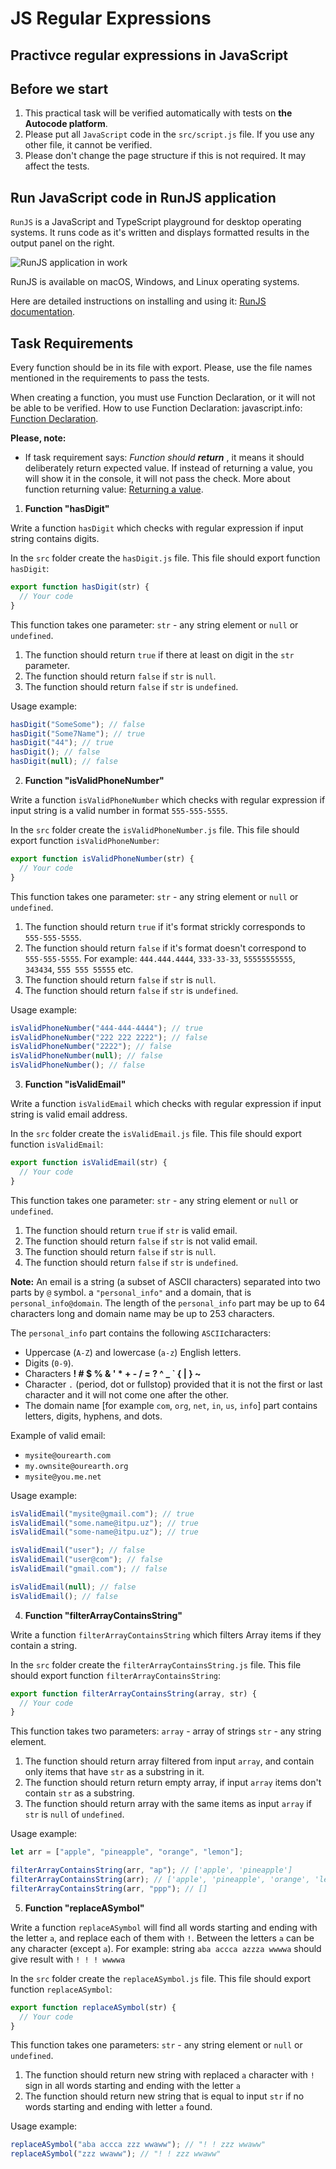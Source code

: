 # JS Regular Expressions

## Practivce regular expressions in JavaScript

## Before we start

1. This practical task will be verified automatically with tests on **the Autocode platform**.
2. Please put all `JavaScript` code in the `src/script.js` file. If you use any other file, it cannot be verified.
3. Please don't change the page structure if this is not required. It may affect the tests.

## Run JavaScript code in RunJS application

`RunJS` is a JavaScript and TypeScript playground for desktop operating systems. It runs code as it's written and displays formatted results in the output panel on the right.

![RunJS application in work](https://gitlab.com/gap-bs-front-end-autocode-documents/autocode-documents/-/raw/main/images/runjs-intro.png)

RunJS is available on macOS, Windows, and Linux operating systems.

Here are detailed instructions on installing and using it: [RunJS documentation](https://runjs.app/docs).

## Task Requirements

Every function should be in its file with export. Please, use the file names mentioned in the requirements to pass the tests.

When creating a function, you must use Function Declaration, or it will not be able to be verified. How to use Function Declaration: javascript.info: [Function Declaration](https://javascript.info/function-basics#function-declaration).

**Please, note:**

- If task requirement says: _Function should **return** <something>_, it means it should deliberately return expected value. If instead of returning a value, you will show it in the console, it will not pass the check. More about function returning value: [Returning a value](https://javascript.info/function-basics#returning-a-value).

1. **Function "hasDigit"**

Write a function `hasDigit` which checks with regular expression if input string contains digits.

In the `src` folder create the `hasDigit.js` file. This file should export function `hasDigit`:

```js
export function hasDigit(str) {
  // Your code
}
```

This function takes one parameter:
`str` - any string element or `null` or `undefined`.

1. The function should return `true` if there at least on digit in the `str` parameter.
2. The function should return `false` if `str` is `null`.
3. The function should return `false` if `str` is `undefined`.

Usage example:

```js
hasDigit("SomeSome"); // false
hasDigit("Some7Name"); // true
hasDigit("44"); // true
hasDigit(); // false
hasDigit(null); // false
```

2. **Function "isValidPhoneNumber"**

Write a function `isValidPhoneNumber` which checks with regular expression if input string is a valid number in format `555-555-5555`.

In the `src` folder create the `isValidPhoneNumber.js` file. This file should export function `isValidPhoneNumber`:

```js
export function isValidPhoneNumber(str) {
  // Your code
}
```

This function takes one parameter:
`str` - any string element or `null` or `undefined`.

1. The function should return `true` if it's format strickly corresponds to `555-555-5555`.
2. The function should return `false` if it's format doesn't correspond to `555-555-5555`. For example: `444.444.4444`, `333-33-33`, `55555555555`, `343434`, `555 555 55555` etc.
3. The function should return `false` if `str` is `null`.
4. The function should return `false` if `str` is `undefined`.

Usage example:

```js
isValidPhoneNumber("444-444-4444"); // true
isValidPhoneNumber("222 222 2222"); // false
isValidPhoneNumber("2222"); // false
isValidPhoneNumber(null); // false
isValidPhoneNumber(); // false
```

3. **Function "isValidEmail"**

Write a function `isValidEmail` which checks with regular expression if input string is valid email address.

In the `src` folder create the `isValidEmail.js` file. This file should export function `isValidEmail`:

```js
export function isValidEmail(str) {
  // Your code
}
```

This function takes one parameter:
`str` - any string element or `null` or `undefined`.

1. The function should return `true` if `str` is valid email.
2. The function should return `false` if `str` is not valid email.
3. The function should return `false` if `str` is `null`.
4. The function should return `false` if `str` is `undefined`.

**Note:**
An email is a string (a subset of ASCII characters) separated into two parts by `@` symbol. a `"personal_info"` and a domain, that is `personal_info@domain`. The length of the `personal_info` part may be up to 64 characters long and domain name may be up to 253 characters.

The `personal_info` part contains the following `ASCII`characters:

- Uppercase (`A-Z`) and lowercase (`a-z`) English letters.
- Digits (`0-9`).
- Characters **! # $ % & ' \* + - / = ? ^ \_ ` { | } ~**
- Character `.` (period, dot or fullstop) provided that it is not the first or last character and it will not come one after the other.
- The domain name [for example `com`, `org`, `net`, `in`, `us`, `info`] part contains letters, digits, hyphens, and dots.

Example of valid email:

- `mysite@ourearth.com`
- `my.ownsite@ourearth.org`
- `mysite@you.me.net`

Usage example:

```js
isValidEmail("mysite@gmail.com"); // true
isValidEmail("some.name@itpu.uz"); // true
isValidEmail("some-name@itpu.uz"); // true

isValidEmail("user"); // false
isValidEmail("user@com"); // false
isValidEmail("gmail.com"); // false

isValidEmail(null); // false
isValidEmail(); // false
```

4. **Function "filterArrayContainsString"**

Write a function `filterArrayContainsString` which filters Array items if they contain a string.

In the `src` folder create the `filterArrayContainsString.js` file. This file should export function `filterArrayContainsString`:

```js
export function filterArrayContainsString(array, str) {
  // Your code
}
```

This function takes two parameters:
`array` - array of strings
`str` - any string element.

1. The function should return array filtered from input `array`, and contain only items that have `str` as a substring in it.
2. The function should return return empty array, if input `array` items don't contain `str` as a substring.
3. The function should return array with the same items as input `array` if `str` is `null` of `undefined`.

Usage example:

```js
let arr = ["apple", "pineapple", "orange", "lemon"];

filterArrayContainsString(arr, "ap"); // ['apple', 'pineapple']
filterArrayContainsString(arr); // ['apple', 'pineapple', 'orange', 'lemon']
filterArrayContainsString(arr, "ppp"); // []
```

5. **Function "replaceASymbol"**

Write a function `replaceASymbol` will find all words starting and ending with the letter `a`, and replace each of them with `!`. Between the letters `a` can be any character (except `a`).
For example: string `aba accca azzza wwwwa` should give result with `! ! ! wwwwa`

In the `src` folder create the `replaceASymbol.js` file. This file should export function `replaceASymbol`:

```js
export function replaceASymbol(str) {
  // Your code
}
```

This function takes one parameters:
`str` - any string element or `null` or `undefined`.

1. The function should return new string with replaced `a` character with `!` sign in all words starting and ending with the letter `a`
2. The function should return new string that is equal to input `str` if no words starting and ending with letter `a` found.

Usage example:

```js
replaceASymbol("aba accca zzz wwaww"); // "! ! zzz wwaww"
replaceASymbol("zzz wwaww"); // "! ! zzz wwaww"
```
